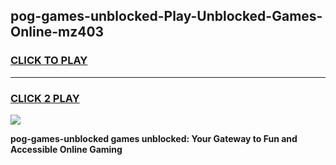 
## pog-games-unblocked-Play-Unblocked-Games-Online-mz403
<h3>
<a href="https://premium76.site?title=pog-games-unblocked&ref=25A">CLICK TO PLAY</a></h3>
<hr>

<h3>
<a href="https://premium76.site?title=pog-games-unblocked&ref=25A">CLICK 2 PLAY</a>
  
</h3>

<a href="https://premium76.site?title=pog-games-unblocked&ref=25A"><img src="https://clearcache.store/games.png"></a>


**pog-games-unblocked games unblocked: Your Gateway to Fun and Accessible Online Gaming**
